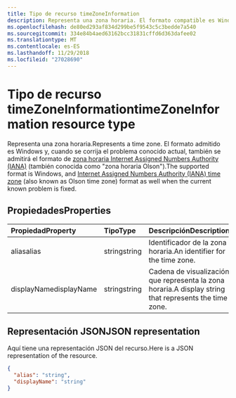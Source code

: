```yaml
---
title: Tipo de recurso timeZoneInformation
description: Representa una zona horaria. El formato compatible es Windows, y la autoridad de números asignados de Internet (IANA) hora zona (también conocida como zona horaria de Olson)
ms.openlocfilehash: de80ed293af834d299be5f9543c5c3bedde7a540
ms.sourcegitcommit: 334e84b4aed63162bcc31831cffd6d363dafee02
ms.translationtype: MT
ms.contentlocale: es-ES
ms.lasthandoff: 11/29/2018
ms.locfileid: "27028690"
---
```

# <a name="timezoneinformation-resource-type"></a><span data-ttu-id="3587d-104">Tipo de recurso timeZoneInformation</span><span class="sxs-lookup"><span data-stu-id="3587d-104">timeZoneInformation resource type</span></span>


<span data-ttu-id="3587d-105">Representa una zona horaria.</span><span class="sxs-lookup"><span data-stu-id="3587d-105">Represents a time zone.</span></span> <span data-ttu-id="3587d-106">El formato admitido es Windows y, cuando se corrija el problema conocido actual, también se admitirá el formato de [zona horaria Internet Assigned Numbers Authority (IANA)](https://www.iana.org/time-zones) (también conocida como "zona horaria Olson").</span><span class="sxs-lookup"><span data-stu-id="3587d-106">The supported format is Windows, and [Internet Assigned Numbers Authority (IANA) time zone](https://www.iana.org/time-zones) (also known as Olson time zone) format as well when the current known problem is fixed.</span></span>

## <a name="properties"></a><span data-ttu-id="3587d-107">Propiedades</span><span class="sxs-lookup"><span data-stu-id="3587d-107">Properties</span></span>
| <span data-ttu-id="3587d-108">Propiedad</span><span class="sxs-lookup"><span data-stu-id="3587d-108">Property</span></span>     | <span data-ttu-id="3587d-109">Tipo</span><span class="sxs-lookup"><span data-stu-id="3587d-109">Type</span></span>   |<span data-ttu-id="3587d-110">Descripción</span><span class="sxs-lookup"><span data-stu-id="3587d-110">Description</span></span>|
|:---------------|:--------|:----------|
|<span data-ttu-id="3587d-111">alias</span><span class="sxs-lookup"><span data-stu-id="3587d-111">alias</span></span>|<span data-ttu-id="3587d-112">string</span><span class="sxs-lookup"><span data-stu-id="3587d-112">string</span></span>|<span data-ttu-id="3587d-113">Identificador de la zona horaria.</span><span class="sxs-lookup"><span data-stu-id="3587d-113">An identifier for the time zone.</span></span>|
|<span data-ttu-id="3587d-114">displayName</span><span class="sxs-lookup"><span data-stu-id="3587d-114">displayName</span></span>|<span data-ttu-id="3587d-115">string</span><span class="sxs-lookup"><span data-stu-id="3587d-115">string</span></span>|<span data-ttu-id="3587d-116">Cadena de visualización que representa la zona horaria.</span><span class="sxs-lookup"><span data-stu-id="3587d-116">A display string that represents the time zone.</span></span>|

## <a name="json-representation"></a><span data-ttu-id="3587d-117">Representación JSON</span><span class="sxs-lookup"><span data-stu-id="3587d-117">JSON representation</span></span>

<span data-ttu-id="3587d-118">Aquí tiene una representación JSON del recurso.</span><span class="sxs-lookup"><span data-stu-id="3587d-118">Here is a JSON representation of the resource.</span></span>

<!-- {
  "blockType": "resource",
  "optionalProperties": [

  ],
  "@odata.type": "microsoft.graph.timeZoneInformation"
}-->

```json
{
  "alias": "string",
  "displayName": "string"
}

```

<!-- uuid: 8fcb5dbc-d5aa-4681-8e31-b001d5168d79
2015-10-25 14:57:30 UTC -->
<!-- {
  "type": "#page.annotation",
  "description": "timeZoneInformation resource",
  "keywords": "",
  "section": "documentation",
  "tocPath": ""
}-->